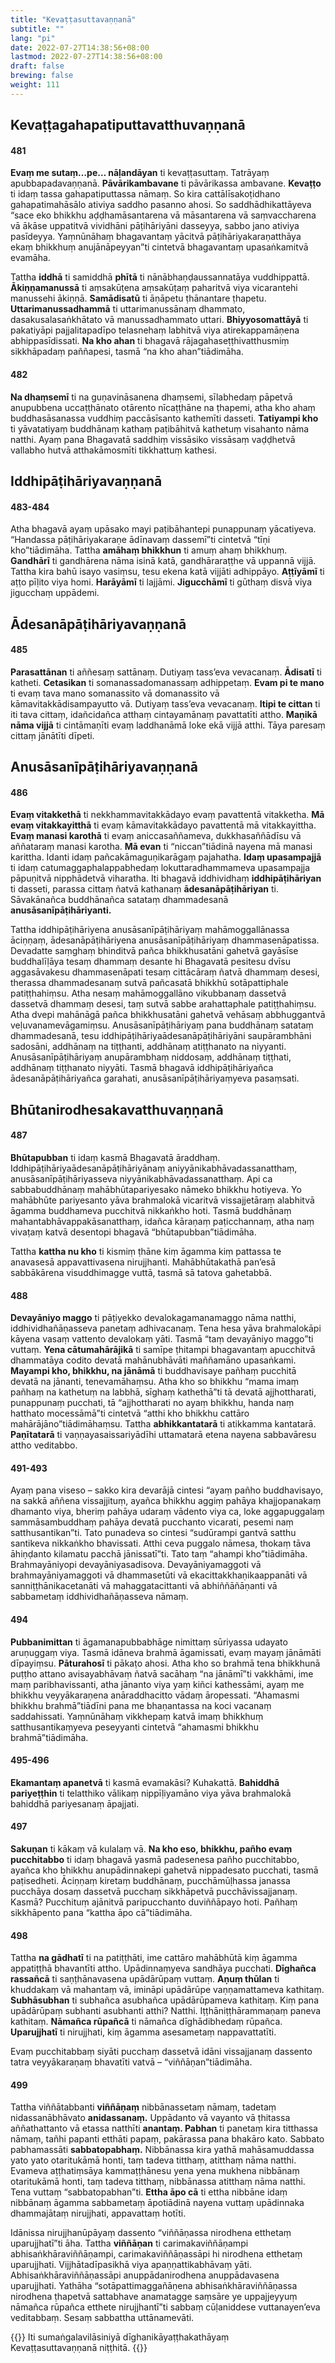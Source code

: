 ```yaml
---
title: "Kevaṭṭasuttavaṇṇanā"
subtitle: ""
lang: "pi"
date: 2022-07-27T14:38:56+08:00
lastmod: 2022-07-27T14:38:56+08:00
draft: false
brewing: false
weight: 111
---
```


## Kevaṭṭagahapatiputtavatthuvaṇṇanā

#### 481

**Evaṃ me sutaṃ…pe… nāḷandāyan** ti kevaṭṭasuttaṃ. Tatrāyaṃ apubbapadavaṇṇanā. **Pāvārikambavane** ti pāvārikassa ambavane. **Kevaṭṭo** ti idaṃ tassa gahapatiputtassa nāmaṃ. So kira cattālīsakoṭidhano gahapatimahāsālo ativiya saddho pasanno ahosi. So saddhādhikattāyeva “sace eko bhikkhu aḍḍhamāsantarena vā māsantarena vā saṃvaccharena vā ākāse uppatitvā vividhāni pāṭihāriyāni dasseyya, sabbo jano ativiya pasīdeyya. Yaṃnūnāhaṃ bhagavantaṃ yācitvā pāṭihāriyakaraṇatthāya ekaṃ bhikkhuṃ anujānāpeyyan”ti cintetvā bhagavantaṃ upasaṅkamitvā evamāha.

Tattha **iddhā** ti samiddhā **phītā** ti nānābhaṇḍaussannatāya vuddhippattā. **Ākiṇṇamanussā** ti aṃsakūṭena aṃsakūṭaṃ paharitvā viya vicarantehi manussehi ākiṇṇā. **Samādisatū** ti āṇāpetu ṭhānantare ṭhapetu. **Uttarimanussadhammā** ti uttarimanussānaṃ dhammato, dasakusalasaṅkhātato vā manussadhammato uttari. **Bhiyyosomattāyā** ti pakatiyāpi pajjalitapadīpo telasnehaṃ labhitvā viya atirekappamāṇena abhippasīdissati. **Na kho ahan** ti bhagavā rājagahaseṭṭhivatthusmiṃ sikkhāpadaṃ paññapesi, tasmā “na kho ahan”tiādimāha.

#### 482

**Na dhaṃsemī** ti na guṇavināsanena dhaṃsemi, sīlabhedaṃ pāpetvā anupubbena uccaṭṭhānato otārento nīcaṭṭhāne na ṭhapemi, atha kho ahaṃ buddhasāsanassa vuddhiṃ paccāsīsanto kathemīti dasseti. **Tatiyampi kho** ti yāvatatiyaṃ buddhānaṃ kathaṃ paṭibāhitvā kathetuṃ visahanto nāma natthi. Ayaṃ pana Bhagavatā saddhiṃ vissāsiko vissāsaṃ vaḍḍhetvā vallabho hutvā atthakāmosmīti tikkhattuṃ kathesi.

## Iddhipāṭihāriyavaṇṇanā

#### 483-484

Atha bhagavā ayaṃ upāsako mayi paṭibāhantepi punappunaṃ yācatiyeva. “Handassa pāṭihāriyakaraṇe ādīnavaṃ dassemī”ti cintetvā “tīṇi kho”tiādimāha. Tattha **amāhaṃ bhikkhun** ti amuṃ ahaṃ bhikkhuṃ. **Gandhārī** ti gandhārena nāma isinā katā, gandhāraraṭṭhe vā uppannā vijjā. Tattha kira bahū isayo vasiṃsu, tesu ekena katā vijjāti adhippāyo. **Aṭṭīyāmī** ti aṭṭo pīḷito viya homi. **Harāyāmī** ti lajjāmi. **Jigucchāmī** ti gūthaṃ disvā viya jigucchaṃ uppādemi.

## Ādesanāpāṭihāriyavaṇṇanā

#### 485

**Parasattānan** ti aññesaṃ sattānaṃ. Dutiyaṃ tass’eva vevacanaṃ. **Ādisatī** ti katheti. **Cetasikan** ti somanassadomanassaṃ adhippetaṃ. **Evam pi te mano** ti evaṃ tava mano somanassito vā domanassito vā kāmavitakkādisampayutto vā. Dutiyaṃ tass’eva vevacanaṃ. **Itipi te cittan** ti iti tava cittaṃ, idañcidañca atthaṃ cintayamānaṃ pavattatīti attho. **Maṇikā nāma vijjā** ti cintāmaṇīti evaṃ laddhanāmā loke ekā vijjā atthi. Tāya paresaṃ cittaṃ jānātīti dīpeti.

## Anusāsanīpāṭihāriyavaṇṇanā

#### 486

**Evaṃ vitakkethā** ti nekkhammavitakkādayo evaṃ pavattentā vitakketha. **Mā evaṃ vitakkayitthā** ti evaṃ kāmavitakkādayo pavattentā mā vitakkayittha. **Evaṃ manasi karothā** ti evaṃ aniccasaññameva, dukkhasaññādīsu vā aññataraṃ manasi karotha. **Mā evan** ti “niccan”tiādinā nayena mā manasi karittha. Idanti idaṃ pañcakāmaguṇikarāgaṃ pajahatha. **Idaṃ upasampajjā** ti idaṃ catumaggaphalappabhedaṃ lokuttaradhammameva upasampajja pāpuṇitvā nipphādetvā viharatha. Iti bhagavā iddhividhaṃ **iddhipāṭihāriyan** ti dasseti, parassa cittaṃ ñatvā kathanaṃ **ādesanāpāṭihāriyan** ti. Sāvakānañca buddhānañca satataṃ dhammadesanā **anusāsanīpāṭihāriyanti.**  

Tattha iddhipāṭihāriyena anusāsanīpāṭihāriyaṃ mahāmoggallānassa āciṇṇaṃ, ādesanāpāṭihāriyena anusāsanīpāṭihāriyaṃ dhammasenāpatissa. Devadatte saṃghaṃ bhinditvā pañca bhikkhusatāni gahetvā gayāsīse buddhalīḷāya tesaṃ dhammaṃ desante hi Bhagavatā pesitesu dvīsu aggasāvakesu dhammasenāpati tesaṃ cittācāraṃ ñatvā dhammaṃ desesi, therassa dhammadesanaṃ sutvā pañcasatā bhikkhū sotāpattiphale patiṭṭhahiṃsu. Atha nesaṃ mahāmoggallāno vikubbanaṃ dassetvā dassetvā dhammaṃ desesi, taṃ sutvā sabbe arahattaphale patiṭṭhahiṃsu. Atha dvepi mahānāgā pañca bhikkhusatāni gahetvā vehāsaṃ abbhuggantvā veḷuvanamevāgamiṃsu. Anusāsanīpāṭihāriyaṃ pana buddhānaṃ satataṃ dhammadesanā, tesu iddhipāṭihāriyaādesanāpāṭihāriyāni saupārambhāni sadosāni, addhānaṃ na tiṭṭhanti, addhānaṃ atiṭṭhanato na niyyanti. Anusāsanīpāṭihāriyaṃ anupārambhaṃ niddosaṃ, addhānaṃ tiṭṭhati, addhānaṃ tiṭṭhanato niyyāti. Tasmā bhagavā iddhipāṭihāriyañca ādesanāpāṭihāriyañca garahati, anusāsanīpāṭihāriyaṃyeva pasaṃsati.

## Bhūtanirodhesakavatthuvaṇṇanā

#### 487

**Bhūtapubban** ti idaṃ kasmā Bhagavatā āraddhaṃ. Iddhipāṭihāriyaādesanāpāṭihāriyānaṃ aniyyānikabhāvadassanatthaṃ, anusāsanīpāṭihāriyasseva niyyānikabhāvadassanatthaṃ. Api ca sabbabuddhānaṃ mahābhūtapariyesako nāmeko bhikkhu hotiyeva. Yo mahābhūte pariyesanto yāva brahmalokā vicaritvā vissajjetāraṃ alabhitvā āgamma buddhameva pucchitvā nikkaṅkho hoti. Tasmā buddhānaṃ mahantabhāvappakāsanatthaṃ, idañca kāraṇaṃ paṭicchannaṃ, atha naṃ vivaṭaṃ katvā desentopi bhagavā “bhūtapubban”tiādimāha.

Tattha **kattha nu kho** ti kismiṃ ṭhāne kiṃ āgamma kiṃ pattassa te anavasesā appavattivasena nirujjhanti. Mahābhūtakathā pan’esā sabbākārena visuddhimagge vuttā, tasmā sā tatova gahetabbā.

#### 488

**Devayāniyo maggo** ti pāṭiyekko devalokagamanamaggo nāma natthi, iddhividhañāṇasseva panetaṃ adhivacanaṃ. Tena hesa yāva brahmalokāpi kāyena vasaṃ vattento devalokaṃ yāti. Tasmā “taṃ devayāniyo maggo”ti vuttaṃ. **Yena cātumahārājikā** ti samīpe ṭhitampi bhagavantaṃ apucchitvā dhammatāya codito devatā mahānubhāvāti maññamāno upasaṅkami. **Mayampi kho, bhikkhu, na jānāmā** ti buddhavisaye pañhaṃ pucchitā devatā na jānanti, tenevamāhaṃsu. Atha kho so bhikkhu “mama imaṃ pañhaṃ na kathetuṃ na labbhā, sīghaṃ kathethā”ti tā devatā ajjhottharati, punappunaṃ pucchati, tā “ajjhottharati no ayaṃ bhikkhu, handa naṃ hatthato mocessāmā”ti cintetvā “atthi kho bhikkhu cattāro mahārājāno”tiādimāhaṃsu. Tattha **abhikkantatarā** ti atikkamma kantatarā. **Paṇītatarā** ti vaṇṇayasaissariyādīhi uttamatarā etena nayena sabbavāresu attho veditabbo.

#### 491-493

Ayaṃ pana viseso – sakko kira devarājā cintesi “ayaṃ pañho buddhavisayo, na sakkā aññena vissajjituṃ, ayañca bhikkhu aggiṃ pahāya khajjopanakaṃ dhamanto viya, bheriṃ pahāya udaraṃ vādento viya ca, loke aggapuggalaṃ sammāsambuddhaṃ pahāya devatā pucchanto vicarati, pesemi naṃ satthusantikan”ti. Tato punadeva so cintesi “sudūrampi gantvā satthu santikeva nikkaṅkho bhavissati. Atthi ceva puggalo nāmesa, thokaṃ tāva āhiṇḍanto kilamatu pacchā jānissatī”ti. Tato taṃ “ahampi kho”tiādimāha. Brahmayāniyopi devayāniyasadisova. Devayāniyamaggoti vā brahmayāniyamaggoti vā dhammasetūti vā ekacittakkhaṇikaappanāti vā sanniṭṭhānikacetanāti vā mahaggatacittanti vā abhiññāñāṇanti vā sabbametaṃ iddhividhañāṇasseva nāmaṃ.

#### 494

**Pubbanimittan** ti āgamanapubbabhāge nimittaṃ sūriyassa udayato aruṇuggaṃ viya. Tasmā idāneva brahmā āgamissati, evaṃ mayaṃ jānāmāti dīpayiṃsu. **Pāturahosī** ti pākaṭo ahosi. Atha kho so brahmā tena bhikkhunā puṭṭho attano avisayabhāvaṃ ñatvā sacāhaṃ “na jānāmī”ti vakkhāmi, ime maṃ paribhavissanti, atha jānanto viya yaṃ kiñci kathessāmi, ayaṃ me bhikkhu veyyākaraṇena anāraddhacitto vādaṃ āropessati. “Ahamasmi bhikkhu brahmā”tiādīni pana me bhaṇantassa na koci vacanaṃ saddahissati. Yaṃnūnāhaṃ vikkhepaṃ katvā imaṃ bhikkhuṃ satthusantikaṃyeva peseyyanti cintetvā “ahamasmi bhikkhu brahmā”tiādimāha.

#### 495-496

**Ekamantaṃ apanetvā** ti kasmā evamakāsi? Kuhakattā. **Bahiddhā pariyeṭṭhin** ti telatthiko vālikaṃ nippīḷiyamāno viya yāva brahmalokā bahiddhā pariyesanaṃ āpajjati.

#### 497

**Sakuṇan** ti kākaṃ vā kulalaṃ vā. **Na kho eso, bhikkhu, pañho evaṃ pucchitabbo** ti idaṃ bhagavā yasmā padesenesa pañho pucchitabbo, ayañca kho bhikkhu anupādinnakepi gahetvā nippadesato pucchati, tasmā paṭisedheti. Āciṇṇaṃ kiretaṃ buddhānaṃ, pucchāmūḷhassa janassa pucchāya dosaṃ dassetvā pucchaṃ sikkhāpetvā pucchāvissajjanaṃ. Kasmā? Pucchituṃ ajānitvā paripucchanto duviññāpayo hoti. Pañhaṃ sikkhāpento pana “kattha āpo cā”tiādimāha.

#### 498

Tattha **na gādhatī** ti na patiṭṭhāti, ime cattāro mahābhūtā kiṃ āgamma appatiṭṭhā bhavantīti attho. Upādinnaṃyeva sandhāya pucchati. **Dīghañca rassañcā** ti saṇṭhānavasena upādārūpaṃ vuttaṃ. **Aṇuṃ thūlan** ti khuddakaṃ vā mahantaṃ vā, imināpi upādārūpe vaṇṇamattameva kathitaṃ. **Subhāsubhan** ti subhañca asubhañca upādārūpameva kathitaṃ. Kiṃ pana upādārūpaṃ subhanti asubhanti atthi? Natthi. Iṭṭhāniṭṭhārammaṇaṃ paneva kathitaṃ. **Nāmañca rūpañcā** ti nāmañca dīghādibhedaṃ rūpañca. **Uparujjhatī** ti nirujjhati, kiṃ āgamma asesametaṃ nappavattatīti.

Evaṃ pucchitabbaṃ siyāti pucchaṃ dassetvā idāni vissajjanaṃ dassento tatra veyyākaraṇaṃ bhavatīti vatvā – “viññāṇan”tiādimāha.

#### 499

Tattha viññātabbanti **viññāṇaṃ** nibbānassetaṃ nāmaṃ, tadetaṃ nidassanābhāvato **anidassanaṃ.** Uppādanto vā vayanto vā ṭhitassa aññathattanto vā etassa natthīti **anantaṃ. Pabhan** ti panetaṃ kira titthassa nāmaṃ, tañhi papanti etthāti papaṃ, pakārassa pana bhakāro kato. Sabbato pabhamassāti **sabbatopabhaṃ.** Nibbānassa kira yathā mahāsamuddassa yato yato otaritukāmā honti, taṃ tadeva titthaṃ, atitthaṃ nāma natthi. Evameva aṭṭhatiṃsāya kammaṭṭhānesu yena yena mukhena nibbānaṃ otaritukāmā honti, taṃ tadeva titthaṃ, nibbānassa atitthaṃ nāma natthi. Tena vuttaṃ “sabbatopabhan”ti. **Ettha āpo cā** ti ettha nibbāne idaṃ nibbānaṃ āgamma sabbametaṃ āpotiādinā nayena vuttaṃ upādinnaka dhammajātaṃ nirujjhati, appavattaṃ hotīti.

Idānissa nirujjhanūpāyaṃ dassento “viññāṇassa nirodhena etthetaṃ uparujjhatī”ti āha. Tattha **viññāṇan** ti carimakaviññāṇampi abhisaṅkhāraviññāṇampi, carimakaviññāṇassāpi hi nirodhena etthetaṃ uparujjhati. Vijjhātadīpasikhā viya apaṇṇattikabhāvaṃ yāti. Abhisaṅkhāraviññāṇassāpi anuppādanirodhena anuppādavasena uparujjhati. Yathāha “sotāpattimaggañāṇena abhisaṅkhāraviññāṇassa nirodhena ṭhapetvā sattabhave anamatagge saṃsāre ye uppajjeyyuṃ nāmañca rūpañca etthete nirujjhantī”ti sabbaṃ cūḷaniddese vuttanayen’eva veditabbaṃ. Sesaṃ sabbattha uttānamevāti.

{{<eof>}}
    Iti sumaṅgalavilāsiniyā dīghanikāyaṭṭhakathāyaṃ<br>
    Kevaṭṭasuttavaṇṇanā niṭṭhitā.
{{</eof>}}